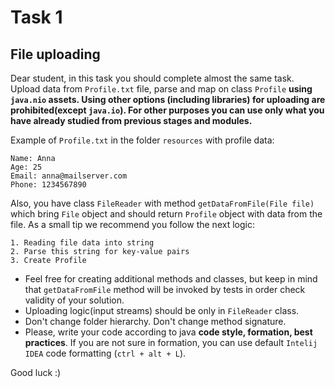 # Task 1


## File uploading

Dear student, in this task you should complete almost the same task. Upload data from `Profile.txt` file, parse and map on class `Profile` **using `java.nio` assets.
Using other options (including libraries) for uploading are prohibited(except `java.io`). For other purposes you can use only what you have already studied
from previous stages and modules.**

Example of `Profile.txt` in the folder `resources` with profile data:

```
Name: Anna
Age: 25
Email: anna@mailserver.com
Phone: 1234567890
```

Also, you have class `FileReader` with method `getDataFromFile(File file)` which bring `File` object and should
return `Profile` object with data from the file.
As a small tip we recommend you follow the next logic:

```
1. Reading file data into string
2. Parse this string for key-value pairs
3. Create Profile
```

- Feel free for creating additional methods and classes, but keep in mind that `getDataFromFile` method will be invoked
  by tests in order check validity of your solution.
- Uploading logic(input streams) should be only in `FileReader` class.
- Don't change folder hierarchy. Don't change method signature.
- Please, write your code according to java **code style, formation, best practices**. If you are not sure in formation, you can use default `Intelij IDEA` code formatting (`ctrl + alt + L`).

Good luck :)


